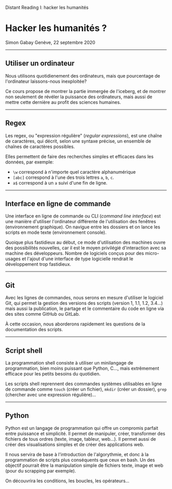 Distant Reading I: hacker les humanités

# Hacker les humanités ?

Simon Gabay
Genève, 22 septembre 2020

---

## Utiliser un ordinateur

Nous utilisons quotidienement des ordinateurs, mais que pourcentage de l'ordinateur laissons-nous inexploitée?

Ce cours propose de montrer la partie immergée de l'iceberg, et de montrer non seulement de révéler la puissance des ordinateurs, mais aussi de mettre cette dernière au profit des sciences humaines.

---

## Regex

Les regex, ou "expression régulière" (_regular expressions_), est une chaîne de caractères, qui décrit, selon une syntaxe précise, un ensemble de chaînes de caractères possibles.

Elles permettent de faire des recherches simples et efficaces dans les données, par exemple:
* `\w` correspond à n'importe quel caractère alphanumérique
* `[abc]` correspond à l'une des trois lettres `a`, `b`, `c`.
* `a$` correspond à un `a` suivi d'une fin de ligne.

---
## Interface en ligne de commande

Une interface en ligne de commande ou CLI (_command line interface_) est une manière d'utiliser l'ordinateur différente de l'utilisation des fenêtres (environnement graphique). On navigue entre les dossiers et on lance les scripts en mode texte (environnement console).

Quoique plus fastidieux au début, ce mode d'utilisation des machines ouvre des possibilités nouvelles, car il est le moyen privilégié d'interaction avec sa machine des développeurs. Nombre de logiciels conçus pour des micro-usages et l'ajout d'une interface de type logicielle rendrait le développement trop fastidieux.

---
## Git

Avec les lignes de commandes, nous serons en mesure d'utiliser le logiciel Git, qui permet la gestion des versions des scripts (version 1, 1.1, 1.2, 3.4…) mais aussi la publication, le partage et le commentaire du code en ligne via des sites comme GitHub ou GitLab.

À cette occasion, nous aborderons rapidement les questions de la documentation des scripts.

---
## Script shell

La programmation shell consiste à utiliser un minilangage de programmation, bien moins puissant que Python, C…, mais extrêmement efficace pour les petits besoins du quotidien.

Les scripts shell reprennent des commandes systèmes utilisables en ligne de commande comme `touch` (créer un fichier), `mkdir` (créer un dossier), `grep` (chercher avec une expression régulière)…

---
## Python

Python est un langage de programmation qui offre un compromis parfait entre puissance et simplicité. Il permet de manipuler, créer, transformer des fichiers de tous ordres (texte, image, tableur, web…). Il permet aussi de créer des visualisations simples et de créer des applications web.

Il nous servira de base à l'introduction de l'algorythmie, et donc à la programmation de scripts plus conséquents que ceux en bash. Un des objectif pourrait être la manipulation simple de fichiers texte, image et web (pour du scrapping par exemple).

On découvrira les conditions, les boucles, les opérateurs…